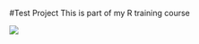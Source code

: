 #Test Project
This is part of my R training course

![](http://media.giphy.com/media/836gLmVVZgJEI/giphy.gif)